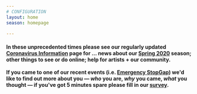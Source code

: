 ```yaml
---
# CONFIGURATION
layout: home
season: homepage

---
```

#### In these unprecedented times please see our regularly updated [Coronavirus Information](/coronavirus) page for … news about our [Spring 2020](/current/2020-springsummer/) season; other things to see or do online; help for artists + our community.<br><br>If you came to one of our recent events (i.e. [Emergency StopGap](/current/2020-emergencystopgap)) we'd like to find out more about you — *who* you are, *why* you came, *what* you thought — if you've got 5 minutes spare please fill in our <a href="http://research.audiencesurveys.org/s.asp?k=157901649112" target="_blank">survey</a>.
